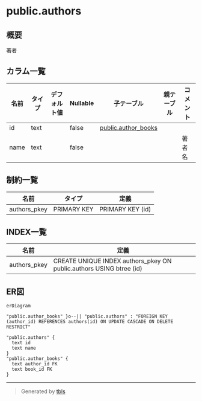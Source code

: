 # public.authors

## 概要

著者

## カラム一覧

| 名前 | タイプ | デフォルト値 | Nullable | 子テーブル | 親テーブル | コメント |
| ---- | ------ | ------------ | -------- | ---------- | ---------- | -------- |
| id | text |  | false | [public.author_books](public.author_books.md) |  |  |
| name | text |  | false |  |  | 著者名 |

## 制約一覧

| 名前 | タイプ | 定義 |
| ---- | ---- | ---------- |
| authors_pkey | PRIMARY KEY | PRIMARY KEY (id) |

## INDEX一覧

| 名前 | 定義 |
| ---- | ---------- |
| authors_pkey | CREATE UNIQUE INDEX authors_pkey ON public.authors USING btree (id) |

## ER図

```mermaid
erDiagram

"public.author_books" }o--|| "public.authors" : "FOREIGN KEY (author_id) REFERENCES authors(id) ON UPDATE CASCADE ON DELETE RESTRICT"

"public.authors" {
  text id
  text name
}
"public.author_books" {
  text author_id FK
  text book_id FK
}
```

---

> Generated by [tbls](https://github.com/k1LoW/tbls)
